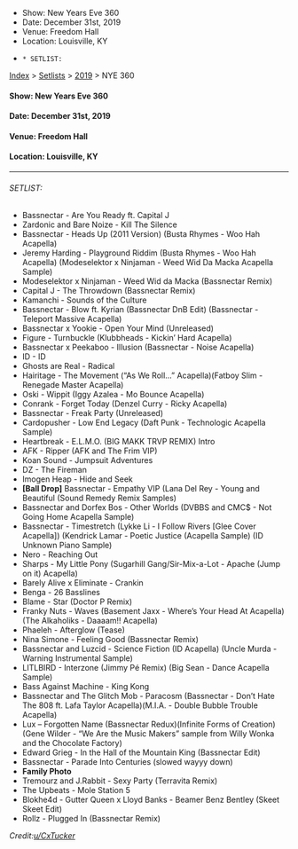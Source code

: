   * Show: New Years Eve 360
  * Date: December 31st, 2019
  * Venue: Freedom Hall
  * Location: Louisville, KY
  *     * SETLIST:

[Index](https://www.reddit.com/r/bassnectar/wiki/index) >
[Setlists](https://www.reddit.com/r/bassnectar/wiki/interactive/setlists) >
[2019](https://www.reddit.com/r/bassnectar/wiki/interactive/setlists/2019) >
NYE 360

#### **Show:** New Years Eve 360

#### **Date:** December 31st, 2019

#### **Venue:** Freedom Hall

#### **Location:** Louisville, KY



* * *

###### SETLIST:

  * Bassnectar - Are You Ready ft. Capital J
  * Zardonic and Bare Noize - Kill The Silence
  * Bassnectar - Heads Up (2011 Version) (Busta Rhymes - Woo Hah Acapella)
  * Jeremy Harding - Playground Riddim (Busta Rhymes - Woo Hah Acapella) (Modeselektor x Ninjaman - Weed Wid Da Macka Acapella Sample)
  * Modeselektor x Ninjaman - Weed Wid da Macka (Bassnectar Remix)
  * Capital J - The Throwdown (Bassnectar Remix)
  * Kamanchi - Sounds of the Culture
  * Bassnectar - Blow ft. Kyrian (Bassnectar DnB Edit) (Bassnectar - Teleport Massive Acapella)
  * Bassnectar x Yookie - Open Your Mind (Unreleased)
  * Figure - Turnbuckle (Klubbheads - Kickin’ Hard Acapella)
  * Bassnectar x Peekaboo - Illusion (Bassnectar - Noise Acapella)
  * ID - ID
  * Ghosts are Real - Radical
  * Hairitage - The Movement (“As We Roll…” Acapella)(Fatboy Slim - Renegade Master Acapella)
  * Oski - Wippit (Iggy Azalea - Mo Bounce Acapella)
  * Conrank - Forget Today (Denzel Curry - Ricky Acapella)
  * Bassnectar - Freak Party (Unreleased)
  * Cardopusher - Low End Legacy (Daft Punk - Technologic Acapella Sample)
  * Heartbreak - E.L.M.O. (BIG MAKK TRVP REMIX) Intro
  * AFK - Ripper (AFK and The Frim VIP)
  * Koan Sound - Jumpsuit Adventures
  * DZ - The Fireman
  * Imogen Heap - Hide and Seek
  * **[Ball Drop]** Bassnectar - Empathy VIP (Lana Del Rey - Young and Beautiful (Sound Remedy Remix Samples)
  * Bassnectar and Dorfex Bos - Other Worlds (DVBBS and CMC$ - Not Going Home Acapella Sample)
  * Bassnectar - Timestretch (Lykke Li - I Follow Rivers [Glee Cover Acapella]) (Kendrick Lamar - Poetic Justice (Acapella Sample) (ID Unknown Piano Sample)
  * Nero - Reaching Out
  * Sharps - My Little Pony (Sugarhill Gang/Sir-Mix-a-Lot - Apache (Jump on it) Acapella) 
  * Barely Alive x Eliminate - Crankin
  * Benga - 26 Basslines
  * Blame - Star (Doctor P Remix)
  * Franky Nuts - Waves (Basement Jaxx - Where’s Your Head At Acapella) (The Alkaholiks - Daaaam!! Acapella)
  * Phaeleh - Afterglow (Tease)
  * Nina Simone - Feeling Good (Bassnectar Remix)
  * Bassnectar and Luzcid - Science Fiction (ID Acapella) (Uncle Murda - Warning Instrumental Sample)
  * LITLBIRD - Interzone (Jimmy Pé Remix) (Big Sean - Dance Acapella Sample)
  * Bass Against Machine - King Kong
  * Bassnectar and The Glitch Mob - Paracosm (Bassnectar - Don’t Hate The 808 ft. Lafa Taylor Acapella)(M.I.A. - Double Bubble Trouble Acapella)
  * Lux – Forgotten Name (Bassnectar Redux)(Infinite Forms of Creation)(Gene Wilder - “We Are the Music Makers” sample from Willy Wonka and the Chocolate Factory)
  * Edward Grieg - In the Hall of the Mountain King (Bassnectar Edit)
  * Bassnectar - Parade Into Centuries (slowed wayyy down)
  * **Family Photo**
  * Tremourz and J.Rabbit - Sexy Party (Terravita Remix)
  * The Upbeats - Mole Station 5
  * Blokhe4d - Gutter Queen x Lloyd Banks - Beamer Benz Bentley (Skeet Skeet Edit)
  * Rollz - Plugged In (Bassnectar Remix)

_Credit:[u/CxTucker](/u/CxTucker)_

